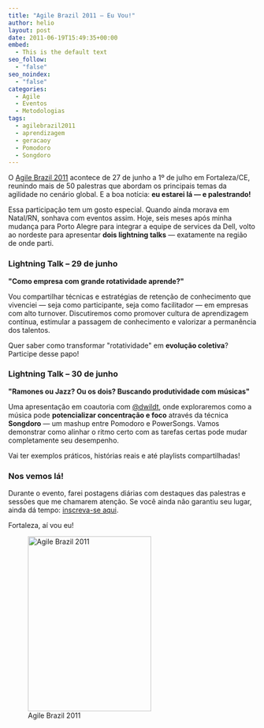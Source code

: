 ```yaml
---
title: "Agile Brazil 2011 – Eu Vou!"
author: helio
layout: post
date: 2011-06-19T15:49:35+00:00
embed:
  - This is the default text
seo_follow:
  - "false"
seo_noindex:
  - "false"
categories:
  - Agile
  - Eventos
  - Metodologias
tags:
  - agilebrazil2011
  - aprendizagem
  - geracaoy
  - Pomodoro
  - Songdoro
---
```


O <a href="http://agilebrazil.com" target="_blank">Agile Brazil 2011</a> acontece de 27 de junho a 1º de julho em Fortaleza/CE, reunindo mais de 50 palestras que abordam os principais temas da agilidade no cenário global. E a boa notícia: **eu estarei lá — e palestrando!**

Essa participação tem um gosto especial. Quando ainda morava em Natal/RN, sonhava com eventos assim. Hoje, seis meses após minha mudança para Porto Alegre para integrar a equipe de services da Dell, volto ao nordeste para apresentar **dois lightning talks** — exatamente na região de onde parti.

### Lightning Talk – 29 de junho

**"Como empresa com grande rotatividade aprende?"**

Vou compartilhar técnicas e estratégias de retenção de conhecimento que vivenciei — seja como participante, seja como facilitador — em empresas com alto turnover. Discutiremos como promover cultura de aprendizagem contínua, estimular a passagem de conhecimento e valorizar a permanência dos talentos.

Quer saber como transformar "rotatividade" em **evolução coletiva**? Participe desse papo!

### Lightning Talk – 30 de junho

**"Ramones ou Jazz? Ou os dois? Buscando produtividade com músicas"**

Uma apresentação em coautoria com <a title="Daniel Wildt" href="http://twitter.com/#!/dwildt" target="_blank">@dwildt</a>, onde exploraremos como a música pode **potencializar concentração e foco** através da técnica **Songdoro** — um mashup entre Pomodoro e PowerSongs. Vamos demonstrar como alinhar o ritmo certo com as tarefas certas pode mudar completamente seu desempenho.

Vai ter exemplos práticos, histórias reais e até playlists compartilhadas!

### Nos vemos lá!

Durante o evento, farei postagens diárias com destaques das palestras e sessões que me chamarem atenção. Se você ainda não garantiu seu lugar, ainda dá tempo: <a title="Inscrição para Agile Brazil 2011" href="http://submissoes.agilebrazil.com/attendees/new" target="_blank">inscreva-se aqui</a>.

Fortaleza, aí vou eu!

<figure id="attachment_359" style="width: 250px" class="wp-caption alignleft">
<img class="size-full wp-image-359" src="/uploads/2011/06/banner-250.png" alt="Agile Brazil 2011" width="250" height="354" srcset="/uploads/2011/06/banner-250.png 250w, /uploads/2011/06/banner-250-211x300.png 211w" sizes="(max-width: 250px) 100vw, 250px" />
<figcaption class="wp-caption-text">Agile Brazil 2011</figcaption>
</figure>
